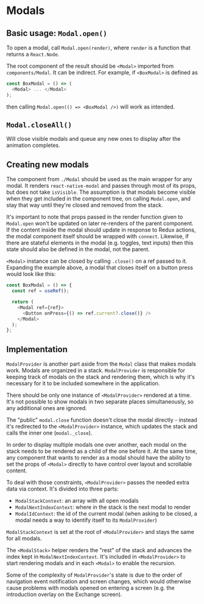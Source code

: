 # Modals

## Basic usage: `Modal.open()`

To open a modal, call `Modal.open(render)`, where `render` is a function that
returns a `React.Node`.

The root component of the result should be `<Modal>` imported from `components/Modal`.
It can be indirect. For example, if `<BoxModal>` is defined as

```js
const BoxModal = () => (
  <Modal> ... </Modal>
);
```

then calling `Modal.open(() => <BoxModal />)` will work as intended.

## `Modal.closeAll()`

Will close visible modals and queue any new ones to display after the animation
completes.

## Creating new modals

The component from `./Modal` should be used as the main wrapper for any modal.
It renders `react-native-modal` and passes through most of its props, but does
not take `isVisible`. The assumption is that modals become visible when they
get included in the component tree, on calling `Modal.open`, and stay that way
until they're closed and removed from the stack.

It's important to note that props passed in the render function given
to `Modal.open` won't be updated on later re-renders of the parent component.
If the content inside the modal should update in response to Redux actions, the
modal component itself should be wrapped with `connect`. Likewise, if there are
stateful elements in the modal (e.g. toggles, text inputs) then this state
should also be defined in the modal, not the parent.

`<Modal>` instance can be closed by calling `.close()` on a ref passed to it.
Expanding the example above, a modal that closes itself on a button press would
look like this:

```js
const BoxModal = () => {
  const ref = useRef();

  return (
    <Modal ref={ref}>
      <Button onPress={() => ref.current?.close()} />
    </Modal>
  );
};
```

## Implementation

`ModalProvider` is another part aside from the `Modal` class that makes modals
work. Modals are organized in a stack. `ModalProvider` is responsible for
keeping track of modals on the stack and rendering them, which is why it's
necessary for it to be included somewhere in the application.

There should be only one instance of `<ModalProvider>` rendered at a time. It's
not possible to show modals in two separate places simultaneously, so any
additional ones are ignored.

The "public" `modal.close` function doesn't close the modal directly - instead
it's redirected to the `<ModalProvider>` instance, which updates the stack and
calls the inner one (`modal._close`).

In order to display multiple modals one over another, each modal on the stack
needs to be rendered as a child of the one before it. At the same time, any
component that wants to render as a modal should have the ability to set the
props of `<Modal>` directly to have control over layout and scrollable content.

To deal with those constraints, `<ModalProvider>` passes the needed extra data
via context. It's divided into three parts:

- `ModalStackContext`: an array with all open modals
- `ModalNextIndexContext`: where in the stack is the next modal to render
- `ModalIdContext`: the id of the current modal (when asking to be closed,
  a modal needs a way to identify itself to its `ModalProvider`)

`ModalStackContext` is set at the root of `<ModalProvider>` and stays the same
for all modals.

The `<ModalStack>` helper renders the "rest" of the stack and advances the
index kept in `ModalNextIndexContext`. It's included in `<ModalProvider>` to
start rendering modals and in each `<Modal>` to enable the recursion.

Some of the complexity of `ModalProvider`'s state is due to the order of
navigation event notification and screen changes, which would otherwise cause
problems with modals opened on entering a screen (e.g. the introduction overlay
on the Exchange screen).

